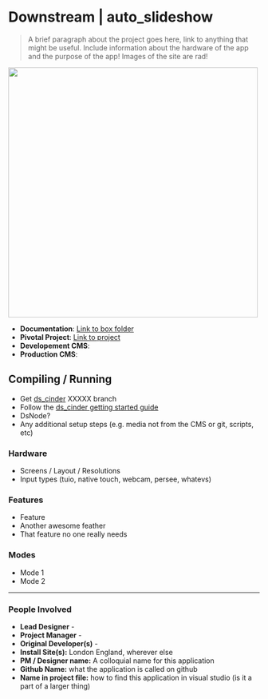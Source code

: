# Downstream | auto_slideshow

> A brief paragraph about the project goes here, link to anything that might be useful.
> Include information about the hardware of the app and the purpose of the app! Images of the site are rad!

<img src="./docs/screenshot.png" height = "500px" />

* **Documentation**: [Link to box folder]()
* **Pivotal Project**: [Link to project]()
* **Developement CMS**:
* **Production CMS**:

## Compiling / Running

* Get [ds_cinder](https://github.com/Downstream/ds_cinder) XXXXX branch
* Follow the [ds_cinder getting started guide](https://github.com/Downstream/ds_cinder/)
* DsNode?
* Any additional setup steps (e.g. media not from the CMS or git, scripts, etc)

### Hardware

* Screens / Layout / Resolutions
* Input types (tuio, native touch, webcam, persee, whatevs)

### Features

* Feature
* Another awesome feather
* That feature no one really needs

### Modes

* Mode 1
* Mode 2


***

### People Involved

* **Lead Designer** - 
* **Project Manager** - 
* **Original Developer(s)** - 
* **Install Site(s):** London England, wherever else
* **PM / Designer name:** A colloquial name for this application
* **Github Name:** what the application is called on github
* **Name in project file:** how to find this application in visual studio (is it a part of a larger thing)

